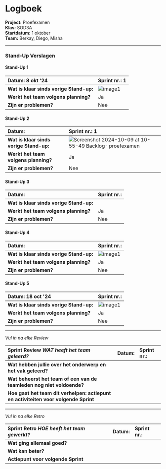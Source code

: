 
# Logboek

**Project:** Proefexamen  
**Klas:** SOD3A  
**Startdatum:** 1 oktober  
**Team:** Berkay, Diego, Misha  

---

### Stand-Up Verslagen

#### Stand-Up 1
| **Datum:** 8 okt ‘24 | **Sprint nr.:** 1 |
| :---- | :---- |
| **Wat is klaar sinds vorige Stand-up:** | ![image1](https://github.com/trueeman/proefexamen-diego-misha-berkay/blob/1e02a896c81ccf149fc4d265c71ea04935cb7b95/standups/Screenshot%202024-10-08%20at%2010-21-27%20Backlog%20%C2%B7%20proefexamen.png) |
| **Werkt het team volgens planning?** | Ja  |  Nee | 
| **Zijn er problemen?** | Nee  |  Ja |

#### Stand-Up 2
| **Datum:**                              | **Sprint nr.: 1**                                                                                                                           |
| :-------------------------------------- | :------------------------------------------------------------------------------------------------------------------------------------------ |
| **Wat is klaar sinds vorige Stand-up:** | ![Screenshot 2024-10-09 at 10-55-49 Backlog · proefexamen](https://github.com/user-attachments/assets/51bae9c4-79ce-4b0d-9e9e-74a5aefc413e) | 
| **Werkt het team volgens planning?**    | Ja  |  Nee | 
| **Zijn er problemen?**                  | Nee  |  Ja  |

#### Stand-Up 3
| **Datum:**   | **Sprint nr.:**                         |
| :---- | :---- |
| **Wat is klaar sinds vorige Stand-up:** |  |
| **Werkt het team volgens planning?** |  Ja  |  Nee  |
| **Zijn er problemen?** |  Nee  |  Ja  |

#### Stand-Up 4
| **Datum:**  | **Sprint nr.:**                         |
| :---- | :---- |
| **Wat is klaar sinds vorige Stand-up:** | ![image1](https://github.com/trueeman/proefexamen-diego-misha-berkay/blob/19fa5ce57215032a4f2ee6e3825d346fa6067581/standups/Screenshot%202024-10-16%20at%2010-55-14%20Backlog%20%C2%B7%20proefexamen.png) |
| **Werkt het team volgens planning?** |  Ja  |  Nee  |
| **Zijn er problemen?** |  Nee  |  Ja  |

#### Stand-Up 5
| **Datum:** 18 oct '24 | **Sprint nr.:**                         |
| :---- | :---- |
| **Wat is klaar sinds vorige Stand-up:** | ![image1](https://github.com/trueeman/proefexamen-diego-misha-berkay/blob/11e2ae3ac315860d224bfdf11906250e29c66e24/standups/Screenshot%202024-10-18%20at%2013-12-32%20Backlog%20%C2%B7%20proefexamen.png) |
| **Werkt het team volgens planning?** |  Ja  |  Nee  |
| **Zijn er problemen?** |  Nee  |  Ja  |

---

*Vul in na elke Review*

|  Sprint Review    *WAT heeft het team geleerd?*                         | **Datum:**   | **Sprint nr.:**                         |
| :---- | :---- | :---- |
| **Wat hebben jullie over het onderwerp en het vak geleerd?**  |  |  |
| **Wat beheerst het team of een van de teamleden nog niet voldoende?**  |  |  |
| **Hoe gaat het team dit verhelpen: actiepunt en activiteiten voor volgende Sprint**   |  |  |

---

*Vul in na elke Retro*

|  Sprint Retro    *HOE heeft het team gewerkt?*                          | **Datum:**   | **Sprint nr.:**                         |
| :---- | :---- | :---- |
| **Wat ging allemaal goed?**  |  |  |
| **Wat kan beter?**  |  |  |
| **Actiepunt voor volgende Sprint**   |  |  |
